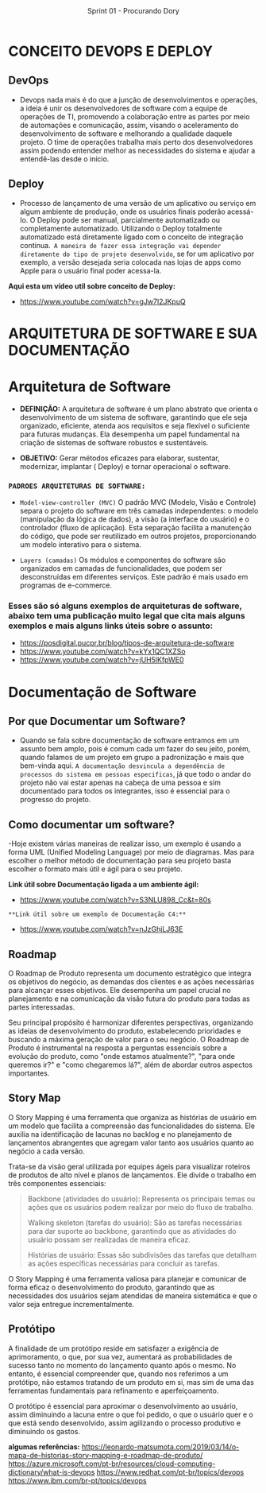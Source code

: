 <header>
    Sprint 01 - Procurando Dory
</header>
<div class="doc-body">
<!-- ADD O CONTEÚDO ABAIXO -->

# CONCEITO DEVOPS E DEPLOY

## DevOps
-  Devops nada mais é do que a junção de desenvolvimentos e operações, a ideia é unir os desenvolvedores de software com a equipe de operações de TI, promovendo a colaboração entre as partes por meio de automações e comunicação, assim, visando o aceleramento do desenvolvimento de software e melhorando a qualidade daquele projeto.  O time de operações trabalha mais perto dos desenvolvedores assim podendo entender melhor as necessidades do sistema e ajudar a entendê-las desde o início.

## Deploy
- Processo de lançamento de uma versão de um aplicativo ou serviço em algum ambiente de produção, onde os usuários finais poderão acessá-lo. O Deploy pode ser manual, parcialmente automatizado ou completamente automatizado. Utilizando o Deploy totalmente automatizado está diretamente ligado com o conceito de integração continua.` A maneira de fazer essa integração vai depender diretamente do tipo de projeto desenvolvido`, se for um aplicativo por exemplo, a versão desejada seria colocada nas lojas de apps como Apple para o usuário final poder acessa-la.


 **Aqui esta um vídeo util sobre conceito de Deploy:** 
- https://www.youtube.com/watch?v=gJw7l2JKpuQ

# ARQUITETURA DE SOFTWARE E SUA DOCUMENTAÇÃO
# Arquitetura de Software
-  **DEFINIÇÃO:** A arquitetura de software é um plano abstrato que orienta o desenvolvimento de um sistema de software, garantindo que ele seja organizado, eficiente, atenda aos requisitos e seja flexível o suficiente para futuras mudanças. Ela desempenha um papel fundamental na criação de sistemas de software robustos e sustentáveis.

-  **OBJETIVO:** Gerar métodos eficazes para elaborar, sustentar, modernizar, implantar ( Deploy) e tornar operacional o software.
### `PADROES ARQUITETURAS DE SOFTWARE:`
- `Model-view-controller (MVC)`
O padrão MVC (Modelo, Visão e Controle) separa o projeto do software em três camadas independentes: o modelo (manipulação da lógica de dados), a visão (a interface do usuário) e o controlador (fluxo de aplicação). Esta separação facilita a manutenção do código, que pode ser reutilizado em outros projetos, proporcionando um modelo interativo para o sistema.

- `Layers (camadas)`
Os módulos e componentes do software são organizados em camadas de funcionalidades, que podem ser desconstruídas em diferentes serviços. Este padrão é mais usado em programas de e-commerce.

### Esses são só alguns exemplos de arquiteturas de software, abaixo tem uma publicação muito legal que cita mais alguns exemplos e mais alguns links úteis sobre o assunto:
- https://posdigital.pucpr.br/blog/tipos-de-arquitetura-de-software
- https://www.youtube.com/watch?v=kYx1QC1XZSo
- https://www.youtube.com/watch?v=jUH5lKfpWE0

# Documentação de Software
## Por que Documentar um Software?
- Quando se fala sobre documentação de software entramos em um assunto bem amplo, pois é comum cada um fazer do seu jeito, porém, quando falamos de um projeto em grupo a padronização e mais que bem-vinda aqui. `A documentação desvincula a dependência de processos do sistema em pessoas especificas`, já que todo o andar do projeto não vai estar apenas na cabeça de uma pessoa e sim documentado para todos os integrantes, isso é essencial para o progresso do projeto.
## Como documentar um software?
-Hoje existem várias maneiras de realizar isso, um exemplo é usando a forma UML (Unified Modeling Language) por meio de diagramas. Mas para escolher o melhor método de documentação para seu projeto basta escolher o formato mais útil e ágil para o seu projeto.

**Link útil sobre Documentação ligada a um ambiente ágil:**
- https://www.youtube.com/watch?v=S3NLU898_Cc&t=80s

`**Link útil sobre um exemplo de Documentação C4:**`
- https://www.youtube.com/watch?v=nJzGhjLJ63E

## Roadmap
O Roadmap de Produto representa um documento estratégico que integra os objetivos do negócio, as demandas dos clientes e as ações necessárias para alcançar esses objetivos. Ele desempenha um papel crucial no planejamento e na comunicação da visão futura do produto para todas as partes interessadas.

Seu principal propósito é harmonizar diferentes perspectivas, organizando as ideias de desenvolvimento do produto, estabelecendo prioridades e buscando a máxima geração de valor para o seu negócio. O Roadmap de Produto é instrumental na resposta a perguntas essenciais sobre a evolução do produto, como "onde estamos atualmente?", "para onde queremos ir?" e "como chegaremos lá?", além de abordar outros aspectos importantes.

## Story Map
O Story Mapping é uma ferramenta que organiza as histórias de usuário em um modelo que facilita a compreensão das funcionalidades do sistema. Ele auxilia na identificação de lacunas no backlog e no planejamento de lançamentos abrangentes que agregam valor tanto aos usuários quanto ao negócio a cada versão.

Trata-se da visão geral utilizada por equipes ágeis para visualizar roteiros de produtos de alto nível e planos de lançamentos. Ele divide o trabalho em três componentes essenciais:

> Backbone (atividades do usuário): Representa os principais temas ou ações que os usuários podem realizar por meio do fluxo de trabalho.
> 
> Walking skeleton (tarefas do usuário): São as tarefas necessárias para dar suporte ao backbone, garantindo que as atividades do usuário possam ser realizadas de maneira eficaz.
> 
> Histórias de usuário: Essas são subdivisões das tarefas que detalham as ações específicas necessárias para concluir as tarefas.

O Story Mapping é uma ferramenta valiosa para planejar e comunicar de forma eficaz o desenvolvimento do produto, garantindo que as necessidades dos usuários sejam atendidas de maneira sistemática e que o valor seja entregue incrementalmente.

## Protótipo
A finalidade de um protótipo reside em satisfazer a exigência de aprimoramento, o que, por sua vez, aumentará as probabilidades de sucesso tanto no momento do lançamento quanto após o mesmo. No entanto, é essencial compreender que, quando nos referimos a um protótipo, não estamos tratando de um produto em si, mas sim de uma das ferramentas fundamentais para refinamento e aperfeiçoamento.

O protótipo é essencial para aproximar o desenvolvimento ao usuário, assim diminuindo a lacuna entre o que foi pedido, o que o usuário quer e o que está sendo desenvolvido, assim agilizando o processo produtivo e diminuindo os gastos.


**algumas referências:**
https://leonardo-matsumota.com/2019/03/14/o-mapa-de-historias-story-mapping-e-roadmap-de-produto/
https://azure.microsoft.com/pt-br/resources/cloud-computing-dictionary/what-is-devops
https://www.redhat.com/pt-br/topics/devops
https://www.ibm.com/br-pt/topics/devops


<!-- ADD O CONTEÚDO ACIMA -->
</div>
